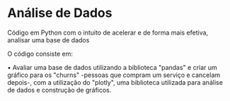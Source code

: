 # Análise de Dados
Código em Python com o intuito de acelerar e de forma mais efetiva, analisar uma base de dados

O código consiste em:

• Avaliar uma base de dados utilizando a biblioteca "pandas" e criar um gráfico para os "churns" -pessoas que compram um serviço e cancelam depois-, com a utilização do "plotly", uma biblioteca utilizada para análise de dados e construção de gráficos.

